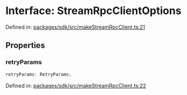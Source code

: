 # Interface: StreamRpcClientOptions

Defined in: [packages/sdk/src/makeStreamRpcClient.ts:21](https://github.com/towns-protocol/towns/blob/0db1fd0ac7258e8db8cedfb6183e8eade8284fa1/packages/sdk/src/makeStreamRpcClient.ts#L21)

## Properties

### retryParams

```ts
retryParams: RetryParams;
```

Defined in: [packages/sdk/src/makeStreamRpcClient.ts:22](https://github.com/towns-protocol/towns/blob/0db1fd0ac7258e8db8cedfb6183e8eade8284fa1/packages/sdk/src/makeStreamRpcClient.ts#L22)
